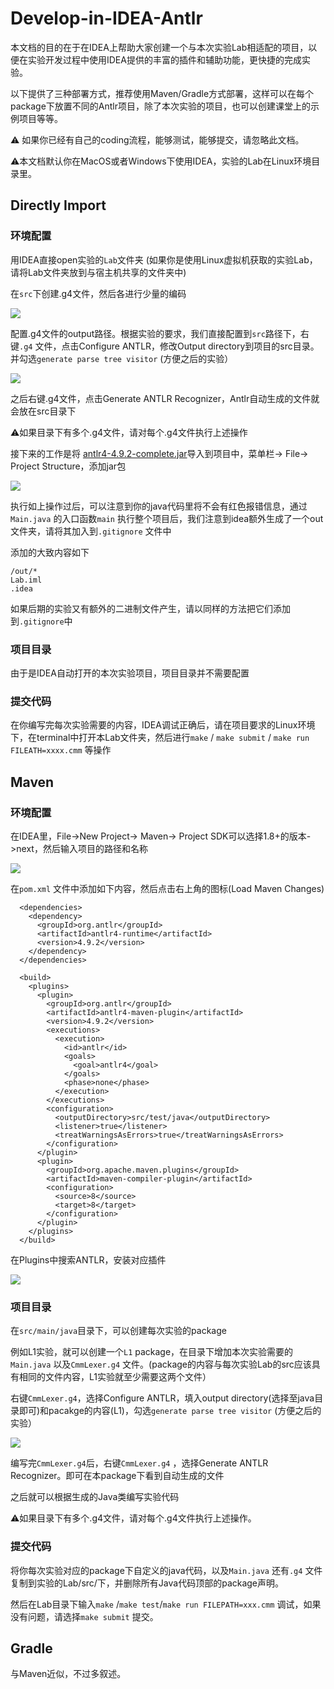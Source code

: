 # Develop-in-IDEA-Antlr

本文档的目的在于在IDEA上帮助大家创建一个与本次实验Lab相适配的项目，以便在实验开发过程中使用IDEA提供的丰富的插件和辅助功能，更快捷的完成实验。

以下提供了三种部署方式，推荐使用Maven/Gradle方式部署，这样可以在每个package下放置不同的Antlr项目，除了本次实验的项目，也可以创建课堂上的示例项目等等。

⚠️ 如果你已经有自己的coding流程，能够测试，能够提交，请忽略此文档。

⚠️本文档默认你在MacOS或者Windows下使用IDEA，实验的Lab在Linux环境目录里。

## Directly Import

### 环境配置

用IDEA直接open实验的`Lab`文件夹 (如果你是使用Linux虚拟机获取的实验Lab，请将Lab文件夹放到与宿主机共享的文件夹中)

在`src`下创建.g4文件，然后各进行少量的编码

![](.gitbook/assets/Snipaste\_2021-11-15\_20-12-44.png)

配置.g4文件的output路径。根据实验的要求，我们直接配置到`src`路径下，右键`.g4` 文件，点击Configure ANTLR，修改Output directory到项目的src目录。并勾选`generate parse tree visitor` (方便之后的实验）

![](<.gitbook/assets/Snipaste\_2021-11-15\_20-16-18 (1).png>)

之后右键.g4文件，点击Generate ANTLR Recognizer，Antlr自动生成的文件就会放在src目录下

⚠️如果目录下有多个.g4文件，请对每个.g4文件执行上述操作

接下来的工作是将 [antlr4-4.9.2-complete.jar](https://repo1.maven.org/maven2/org/antlr/antlr4/4.9.2/)导入到项目中，菜单栏-> File-> Project Structure，添加jar包

![](<.gitbook/assets/Snipaste\_2021-11-15\_20-20-15 (1).png>)

执行如上操作过后，可以注意到你的java代码里将不会有红色报错信息，通过`Main.java` 的入口函数`main` 执行整个项目后，我们注意到idea额外生成了一个out文件夹，请将其加入到`.gitignore` 文件中

添加的大致内容如下

```
/out/*
Lab.iml
.idea
```

如果后期的实验又有额外的二进制文件产生，请以同样的方法把它们添加到`.gitignore`中

### 项目目录

由于是IDEA自动打开的本次实验项目，项目目录并不需要配置

### 提交代码

在你编写完每次实验需要的内容，IDEA调试正确后，请在项目要求的Linux环境下，在terminal中打开本Lab文件夹，然后进行`make` / `make submit` / `make run FILEATH=xxxx.cmm` 等操作

## Maven

### 环境配置

在IDEA里，File->New Project-> Maven-> Project SDK可以选择1.8+的版本->next，然后输入项目的路径和名称

![](<.gitbook/assets/image (1) (1).png>)

在`pom.xml` 文件中添加如下内容，然后点击右上角的图标(Load Maven Changes)

```markup
  <dependencies>
    <dependency>
      <groupId>org.antlr</groupId>
      <artifactId>antlr4-runtime</artifactId>
      <version>4.9.2</version>
    </dependency>
  </dependencies>

  <build>
    <plugins>
      <plugin>
        <groupId>org.antlr</groupId>
        <artifactId>antlr4-maven-plugin</artifactId>
        <version>4.9.2</version>
        <executions>
          <execution>
            <id>antlr</id>
            <goals>
              <goal>antlr4</goal>
            </goals>
            <phase>none</phase>
          </execution>
        </executions>
        <configuration>
          <outputDirectory>src/test/java</outputDirectory>
          <listener>true</listener>
          <treatWarningsAsErrors>true</treatWarningsAsErrors>
        </configuration>
      </plugin>
      <plugin>
        <groupId>org.apache.maven.plugins</groupId>
        <artifactId>maven-compiler-plugin</artifactId>
        <configuration>
          <source>8</source>
          <target>8</target>
        </configuration>
      </plugin>
    </plugins>
  </build>
```

在Plugins中搜索ANTLR，安装对应插件

![](.gitbook/assets/image.png)

### 项目目录

在`src/main/java`目录下，可以创建每次实验的package

例如L1实验，就可以创建一个`L1` package，在目录下增加本次实验需要的`Main.java` 以及`CmmLexer.g4` 文件。(package的内容与每次实验Lab的src应该具有相同的文件内容，L1实验就至少需要这两个文件）

右键`CmmLexer.g4`，选择Configure ANTLR，填入output directory(选择至java目录即可)和pacakge的内容(L1)，勾选`generate parse tree visitor` (方便之后的实验）

![](<.gitbook/assets/image (2).png>)

编写完`CmmLexer.g4`后，右键`CmmLexer.g4` ，选择Generate ANTLR Recognizer。即可在本package下看到自动生成的文件

之后就可以根据生成的Java类编写实验代码

⚠️如果目录下有多个.g4文件，请对每个.g4文件执行上述操作。

### 提交代码

将你每次实验对应的package下自定义的java代码，以及`Main.java` 还有`.g4` 文件复制到实验的Lab/src/下，并删除所有Java代码顶部的package声明。

然后在Lab目录下输入`make` /`make test`/`make run FILEPATH=xxx.cmm` 调试，如果没有问题，请选择`make submit` 提交。

## Gradle

与Maven近似，不过多叙述。

